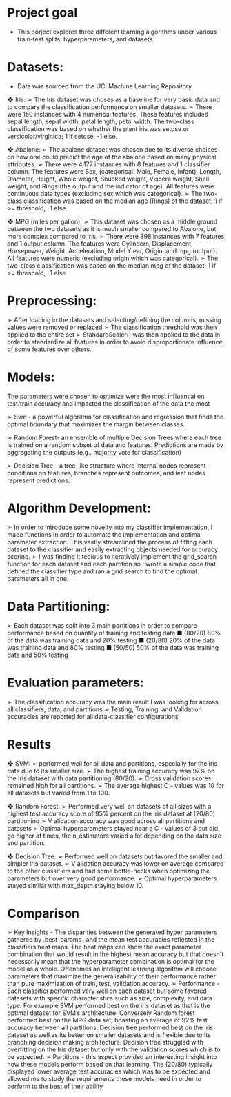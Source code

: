 # Project goal
- This porject explores three different learning algorithms under various train-test splits, hyperparameters, and datasets. 

# Datasets:
- Data was sourced from the UCI Machine Learning Repository


❖ Iris:
➢ The Iris dataset was choses as a baseline for very basic data and to compare the
classification performance on smaller datasets.
➢ There were 150 instances with 4 numerical features. These features included sepal length,
sepal width, petal length, petal width. The two-class classification was based on whether
the plant iris was setose or versicolor/virginica; 1 if setose, -1 else.


❖ Abalone:
➢ The abalone dataset was chosen due to its diverse choices on how one could predict the
age of the abalone based on many physical attributes.
➢ There were 4,177 instances with 8 features and 1 classifier column. The features were
Sex, (categorical: Male, Female, Infant), Length, Diameter, Height, Whole weight,
Shucked weight, Viscera weight, Shell weight, and Rings (the output and the indicator of
age). All features were continuous data types (excluding sex which was categorical).
➢ The two-class classification was based on the median age (Rings) of the dataset; 1 if >=
threshold, -1 else.


❖ MPG (miles per gallon):
➢ This dataset was chosen as a middle ground between the two datasets as it is much
smaller compared to Abalone, but more complex compared to Iris.
➢ There were 398 instances with 7 features and 1 output column. The features were
Cylinders, Displacement, Horsepower, Weight, Acceleration, Model Y ear, Origin, and
mpg (output). All features were numeric (excluding origin which was categorical).
➢ The two-class classification was based on the median mpg of the dataset; 1 if >=
threshold, -1 else

# Preprocessing:
➢ After loading in the datasets and selecting/defining the columns, missing values were
removed or replaced
➢ The classification threshold was then applied to the entire set
➢ StandardScaler() was then applied to the data in order to standardize all features in order
to avoid disproportionate influence of some features over others.

# Models: 
The parameters were chosen to optimize were the most influential on test/train
accuracy and impacted the classification of the data the most

➢ Svm - a powerful algorithm for classification and regression that finds the optimal
boundary that maximizes the margin between classes.

➢ Random Forest- an ensemble of multiple Decision Trees where each tree is trained on a
random subset of data and features. Predictions are made by aggregating the outputs (e.g.,
majority vote for classification)

➢ Decision Tree - a tree-like structure where internal nodes represent conditions on
features, branches represent outcomes, and leaf nodes represent predictions.


# Algorithm Development:
➢ In order to introduce some novelty into my classifier implementation, I made
functions in order to automate the implementation and optimal parameter
extraction. This vastly streamlined the process of fitting each dataset to the
classifier and easily extracting objects needed for accuracy scoring.
➢ I was finding it tedious to iteratively implement the grid_search function for each
dataset and each partition so I wrote a simple code that defined the classifier
type and ran a grid search to find the optimal parameters all in one.


# Data Partitioning:
➢ Each dataset was split into 3 main partitions in order to compare performance based on
quantity of training and testing data
■ (80/20) 80% of the data was training data and 20% testing
■ (20/80) 20% of the data was training data and 80% testing
■ (50/50) 50% of the data was training data and 50% testing
# Evaluation parameters:
➢ The classification accuracy was the main result I was looking for across all classifiers,
data, and partitions
➢ Testing, Training, and Validation accuracies are reported for all data-classifier
configurations


# Results
❖ SVM:
➢ performed well for all data and partitions, especially for the Iris data due to its smaller
size.
➢ The highest training accuracy was 97% on the Iris dataset with data partitioning (80/20).
➢ Cross validation scores remained high for all partitions.
➢ The average highest C - values was 10 for all datasets but varied from 1 to 100.

❖ Random Forest:
➢ Performed very well on datasets of all sizes with a highest test accuracy score of 95%
percent on the iris dataset at (20/80) partitioning
➢ V alidation accuracy was good across all partitions and datasets
➢ Optimal hyperparameters stayed near a C - values of 3 but did go higher at times, the
n_estimators varied a lot depending on the data size and partition.

❖ Decision Tree:
➢ Performed well on datasets but favored the smaller and simpler iris dataset.
➢ V alidation accuracy was lower on average compared to the other classifiers and had some
bottle-necks when optimizing the parameters but over very good performance.
➢ Optimal hyperparameters stayed similar with max_depth staying below 10.


# Comparison
➢ Key Insights - The disparities between the generated hyper parameters
gathered by .best_params_ and the mean test accuracies reflected in the
classifiers heat maps. The heat maps can show the exact parameter
combination that would result in the highest mean accuracy but that
doesn't necessarily mean that the hyperparameter combination is optimal
for the model as a whole. Oftentimes an intelligent learning algorithm will
choose parameters that maximize the generalizability of their performance
rather than pure maximization of train, test, validation accuracy.
➢ Performance - Each classifier performed very well on each dataset but
some favored datasets with specific characteristics such as size,
complexity, and data type. For example SVM performed best on the iris
dataset as that is the optimal dataset for SVM’s architecture. Conversely
Random forest performed best on the MPG data set, boasting an average
of 92% test accuracy between all partitions. Decision tree performed best
on the Iris dataset as well as its better on smaller datasets and is flexible
due to its branching decision making architecture. Decision tree struggled
with overfitting on the Iris dataset but only with the validation scores
which is to be expected.
➢ Partitions - this aspect provided an interesting insight into how these
models perform based on that learning. The (20/80) typically displayed
lower average test accuracies which was to be expected and allowed me to
study the requirements these models need in order to perform to the best
of their ability
